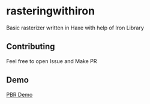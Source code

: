 # rasteringwithiron
Basic rasterizer written in Haxe with help of Iron Library

## Contributing
Feel free to open Issue and Make PR

## Demo
[PBR Demo](https://blackgoku36.github.io/rasteringwithiron/Demo/Assets/PBR.mp4)


